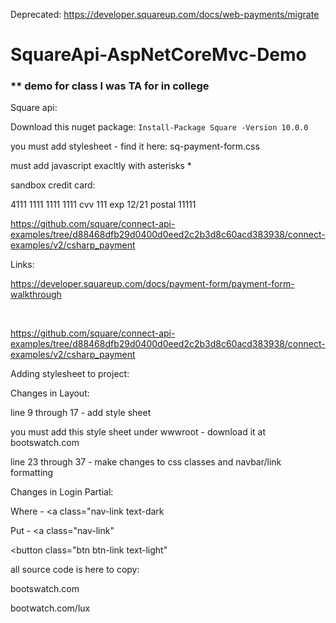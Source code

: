 Deprecated: https://developer.squareup.com/docs/web-payments/migrate

# SquareApi-AspNetCoreMvc-Demo
### ** demo for class I was TA for in college
Square api:

Download this nuget package:
`
Install-Package Square -Version 10.0.0
`

you must add stylesheet - find it here: sq-payment-form.css

must add javascript exacltly with asterisks *

sandbox credit card:

4111 1111 1111 1111
cvv 111
exp 12/21
postal 11111



https://github.com/square/connect-api-examples/tree/d88468dfb29d0400d0eed2c2b3d8c60acd383938/connect-examples/v2/csharp_payment


Links:

https://developer.squareup.com/docs/payment-form/payment-form-walkthrough

</br>

https://github.com/square/connect-api-examples/tree/d88468dfb29d0400d0eed2c2b3d8c60acd383938/connect-examples/v2/csharp_payment


Adding stylesheet to project:

﻿Changes in Layout:

line 9 through 17 - add style sheet

you must add this style sheet under wwwroot - download it at bootswatch.com


line 23 through 37 - make changes to css classes and navbar/link formatting 

Changes in Login Partial:

Where - <a  class="nav-link text-dark

Put -   <a  class="nav-link"

<button class="btn btn-link text-light"

all source code is here to copy:

bootswatch.com

bootwatch.com/lux





